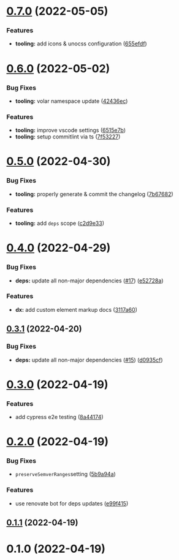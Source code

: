 # [0.7.0](https://github.com/openweblabs/web-components-library-starter/compare/v0.6.0...v0.7.0) (2022-05-05)


### Features

* **tooling:** add icons & unocss configuration ([655efdf](https://github.com/openweblabs/web-components-library-starter/commit/655efdf6e9ecf2b36e3ee3a91747cc9e52a74e35))



# [0.6.0](https://github.com/openweblabs/web-components-library-starter/compare/v0.5.0...v0.6.0) (2022-05-02)


### Bug Fixes

* **tooling:** volar namespace update ([42436ec](https://github.com/openweblabs/web-components-library-starter/commit/42436ecebdfa3f4b14ecf8904b06eadc11acb2c1))


### Features

* **tooling:** improve vscode settings ([6515e7b](https://github.com/openweblabs/web-components-library-starter/commit/6515e7bada8ffc3a0cb482475a20ba9b744e756f))
* **tooling:** setup commitlint via ts ([7f53227](https://github.com/openweblabs/web-components-library-starter/commit/7f532273806e277207336a7453306c0a04aa9495))



# [0.5.0](https://github.com/openweblabs/web-components-library-starter/compare/v0.4.0...v0.5.0) (2022-04-30)


### Bug Fixes

* **tooling:** properly generate & commit the changelog ([7b67682](https://github.com/openweblabs/web-components-library-starter/commit/7b676821440b66502f95f51ef311b7275143a589))


### Features

* **tooling:** add `deps` scope ([c2d9e33](https://github.com/openweblabs/web-components-library-starter/commit/c2d9e33c6ae52cbcf16eec9d079dc19116b77b7d))



# [0.4.0](https://github.com/openweblabs/web-components-library-starter/compare/v0.3.1...v0.4.0) (2022-04-29)


### Bug Fixes

* **deps:** update all non-major dependencies ([#17](https://github.com/openweblabs/web-components-library-starter/issues/17)) ([e52728a](https://github.com/openweblabs/web-components-library-starter/commit/e52728a351dc7140ac6d3e8f54481fb7b77e8e8c))


### Features

* **dx:** add custom element markup docs ([3117a60](https://github.com/openweblabs/web-components-library-starter/commit/3117a609c72a046523d1df4443d5f0d63f661037))



## [0.3.1](https://github.com/openweblabs/web-components-library-starter/compare/v0.3.0...v0.3.1) (2022-04-20)


### Bug Fixes

* **deps:** update all non-major dependencies ([#15](https://github.com/openweblabs/web-components-library-starter/issues/15)) ([d0935cf](https://github.com/openweblabs/web-components-library-starter/commit/d0935cff706ce6ca5979f785437a9d7d944e6c6c))



# [0.3.0](https://github.com/openweblabs/web-components-library-starter/compare/v0.2.0...v0.3.0) (2022-04-19)


### Features

* add cypress e2e testing ([8a44174](https://github.com/openweblabs/web-components-library-starter/commit/8a44174b420599a4bea3623e45a41badeaf1b67a))



# [0.2.0](https://github.com/openweblabs/web-components-library-starter/compare/v0.1.1...v0.2.0) (2022-04-19)


### Bug Fixes

* `preserveSemverRanges`setting ([5b9a94a](https://github.com/openweblabs/web-components-library-starter/commit/5b9a94a6af4e9bcf67e0123e60b16b5bf42d31b7))


### Features

* use renovate bot for deps updates ([e99f415](https://github.com/openweblabs/web-components-library-starter/commit/e99f415357ee7960a2da6a0a2042fe0ba0e5588d))



## [0.1.1](https://github.com/openweblabs/web-components-library-starter/compare/v0.1.0...v0.1.1) (2022-04-19)



# 0.1.0 (2022-04-19)




